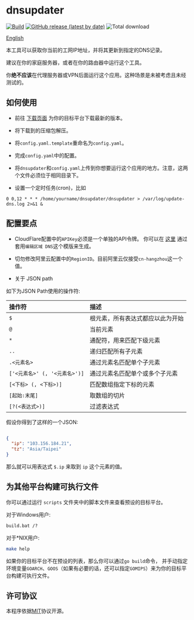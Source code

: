 # dnsupdater

[![Build](https://github.com/boris1993/dnsupdater/actions/workflows/build.yml/badge.svg)](https://github.com/boris1993/dnsupdater/actions/workflows/build.yml)
[![GitHub release (latest by date)](https://img.shields.io/github/v/release/boris1993/dnsupdater)](https://github.com/boris1993/dnsupdater/releases/latest)
![Total download](https://img.shields.io/github/downloads/boris1993/dnsupdater/total.svg)

[English](README.md)

本工具可以获取你当前的工网IP地址，并将其更新到指定的DNS记录。

建议在你的家庭服务器，或者在你的路由器中运行这个工具。

你**绝不应该**在代理服务器或VPN后面运行这个应用。这种场景是未被考虑且未经测试的。

## 如何使用

+ 前往 [下载页面](https://github.com/boris1993/dnsupdater/releases/latest) 为你的目标平台下载最新的版本。

+ 将下载到的压缩包解压。

+ 将`config.yaml.template`重命名为`config.yaml`。

+ 完成`config.yaml`中的配置。

+ 将`dnsupdater`和`config.yaml`上传到你想要运行这个应用的地方。注意，这两个文件必须位于相同目录下。

+ 设置一个定时任务(cron)，比如

```cron
0 0,12 * * * /home/yourname/dnsupdater/dnsupdater > /var/log/update-dns.log 2>&1 &
```

## 配置要点

+ CloudFlare配置中的`APIKey`必须是一个单独的API令牌。
  你可以在 [这里](https://dash.cloudflare.com/profile/api-tokens) 通过套用`编辑区域 DNS`这个模版来生成。

+ 切勿修改阿里云配置中的`RegionID`。目前阿里云仅接受`cn-hangzhou`这一个值。

+ 关于 JSON path

如下为JSON Path使用的操作符:

| 操作符                     | 描述               |
|:------------------------|:-----------------|
| `$`                     | 根元素，所有表达式都应以此为开始 |
| `@`                     | 当前元素             |
| `*`                     | 通配符，用来匹配下级元素     |
| `..`                    | 递归匹配所有子元素        |
| `.<元素名>`                | 通过元素名匹配单个子元素     |
| `['<元素名>' (, '<元素名>')]` | 通过元素名匹配单个或多个子元素  |
| `[<下标> (, <下标>)]`       | 匹配数组指定下标的元素      |
| `[起始:末尾]`               | 取数组的切片           |
| `[?(<表达式>)]`            | 过滤表达式            |

假设你得到了这样的一个JSON:

```json

{
  "ip": "103.156.184.21",
  "tz": "Asia/Taipei"
}
```

那么就可以用表达式 `$.ip` 来取到 `ip` 这个元素的值。

## 为其他平台构建可执行文件

你可以通过运行 `scripts` 文件夹中的脚本文件来查看预设的目标平台。

对于Windows用户:

```cmd
build.bat /?
```

对于*NIX用户:

```bash
make help
```

如果你的目标平台不在预设的列表，那么你可以通过`go build`命令，
并手动指定环境变量`GOARCH`、`GOOS`（如果有必要的话，还可以指定`GOMIPS`）来为你的目标平台构建可执行文件。

## 许可协议

本程序依据[MIT](LICENSE)协议开源。
